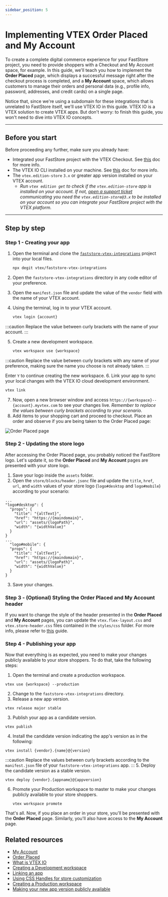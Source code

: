 ```yaml
---
sidebar_position: 5
---
```


# Implementing VTEX Order Placed and My Account

To create a complete digital commerce experience for your FastStore project, you need to provide shoppers with a Checkout and My Account space, for example. In this guide, we'll teach you how to implement the **Order Placed** page, which displays a successful message right after the checkout process is completed, and a **My Account** space, which allows customers to manage their orders and personal data (e.g., profile info, password, addresses, and credit cards) on a single page. 

Notice that, since we're using a subdomain for these integrations that is unrelated to FastStore itself, we'll use VTEX IO in this guide. VTEX IO is a VTEX solution to create VTEX apps. But don't worry: to finish this guide, you won't need to dive into VTEX IO concepts.

---

## Before you start

Before proceeding any further, make sure you already have:
- Integrated your FastStore project with the VTEX Checkout. See [this](/how-to-guides/platform-integration/vtex/integrating-vtex-checkout) doc for more info.
- The VTEX IO CLI installed on your machine. See [this](https://developers.vtex.com/vtex-developer-docs/docs/vtex-io-documentation-vtex-io-cli-installation-and-command-reference) doc for more info.
- The `vtex.edition-store` `3.x` or greater app version installed on your VTEX account. 
  - *Run `vtex edition get` to check if the `vtex.edition-store` app is installed on your account. If not, [open a support ticket](https://help.vtex.com/en/support) communicating you need the `vtex.edition-store@3.x` to be installed on your account so you can integrate your FastStore project with the VTEX platform.*

---

## Step by step

### Step 1 - Creating your app 

1. Open the terminal and clone the [`faststore-vtex-integrations`](https://github.com/vtex/faststore-vtex-integrations/) project into your local files.
   ```sh
   npx degit vtex/faststore-vtex-integrations
   ```    
2. Open the `faststore-vtex-integrations` directory in any code editor of your preference.
3. Open the `manifest.json` file and update the value of the `vendor` field with the name of your VTEX account.
4. Using the terminal, log in to your VTEX account.

   ```sh
   vtex login {account}
   ```

  :::caution
  Replace the value between curly brackets with the name of your account.
  :::

5. Create a new development workspace.
   ```sh
   vtex workspace use {workspace}
   ```   
  :::caution
  Replace the value between curly brackets with any name of your preference, making sure the name you choose is not already taken.
  :::
     
   Enter `Y` to continue creating the new workspace.
6. Link your app to sync your local changes with the VTEX IO cloud development environment.
   ```sh
   vtex link
   ```  

7. Now, open a new browser window and access `https://{workspace}--{account}.myvtex.com` to see your changes live. *Remember to replace the values between curly brackets according to your scenario.*
8. Add items to your shopping cart and proceed to checkout. Place an order and observe if you are being taken to the Order Placed page:

  ![Order Placed page](https://vtexhelp.vtexassets.com/assets/docs/src/order-placed-page___1c8555354e041450be5fb90f7ba1f7d6.png)

### Step 2 - Updating the store logo

After accessing the Order Placed page, you probably noticed the FastStore logo. Let's update it, so the **Order Placed** and **My Account** pages are presented with your store logo.

1. Save your logo inside the `assets` folder.
2. Open the `store/blocks/header.jsonc` file and update the `title`, `href`, `url`, and `width` values of your store logo (`logo#desktop` and `logo#mobile`) according to your scenario:
  ```jsonc title="store/blocks/header.json" {4-7,13-16}
  ...
  "logo#desktop": {
    "props": {
      "title": "{altText}",
      "href": "https://{maindomain}",
      "url": "assets/{logoPath}",
      "width": "{widthValue}"
    }
  }
  ...
    "logo#mobile": {
    "props": {
      "title": "{altText}",
      "href": "https://{maindomain}",
      "url": "assets/{logoPath}",
      "width": "{widthValue}"
    }
  }
  ```
3. Save your changes.

### Step 3 - (Optional) Styling the Order Placed and My Account header

If you want to change the style of the header presented in the **Order Placed** and **My Account** pages, you can update the `vtex.flex-layout.css` and `vtex.store-header.css` files contained in the `styles/css` folder. For more info, please refer to [this](https://developers.vtex.com/vtex-developer-docs/docs/vtex-io-documentation-using-css-handles-for-store-customization) guide.

### Step 4 - Publishing your app

Now that everything is as expected, you need to make your changes publicly available to your store shoppers. To do that, take the following steps:

1. Open the terminal and create a production workspace.
  ```
  vtex use {workspace} --production
  ```
2. Change to the `faststore-vtex-integrations` directory.
3. Release a new app version.
  ```
  vtex release major stable
  ```
3. Publish your app as a candidate version.
  ```
  vtex publish
  ```
4. Install the candidate version indicating the app's version as in the following:
  ```
  vtex install {vendor}.{name}@{version}
  ```
  :::caution
  Replace the values between curly brackets according to the `manifest.json` file of your `faststore-vtex-integrations` app.
  :::
5. Deploy the candidate version as a stable version.
  ```
  vtex deploy {vendor}.{appname}@{appversion}
  ```  
6. Promote your Production workspace to master to make your changes publicly available to your store shoppers.
   ```
   vtex workspace promote
   ```  

That's all. Now, if you place an order in your store, you'll be presented with the **Order Placed** page. Similarly, you'll also have access to the **My Account** page.

## Related resources   

- [My Account](https://github.com/vtex-apps/my-account)
- [Order Placed](https://github.com/vtex-apps/order-placed)
- [What is VTEX IO](https://developers.vtex.com/vtex-developer-docs/docs/vtex-io-documentation-what-is-vtex-io)
- [Creating a Development workspace](https://developers.vtex.com/vtex-developer-docs/docs/vtex-io-documentation-creating-a-development-workspace)
- [Linking an app](https://developers.vtex.com/vtex-developer-docs/docs/vtex-io-documentation-linking-an-app)
- [Using CSS Handles for store customization](https://developers.vtex.com/vtex-developer-docs/docs/vtex-io-documentation-using-css-handles-for-store-customization)
- [Creating a Production workspace](https://developers.vtex.com/vtex-developer-docs/docs/vtex-io-documentation-creating-a-production-workspace)
- [Making your new app version publicly available](https://developers.vtex.com/vtex-developer-docs/docs/vtex-io-documentation-making-your-new-app-version-publicly-available)

